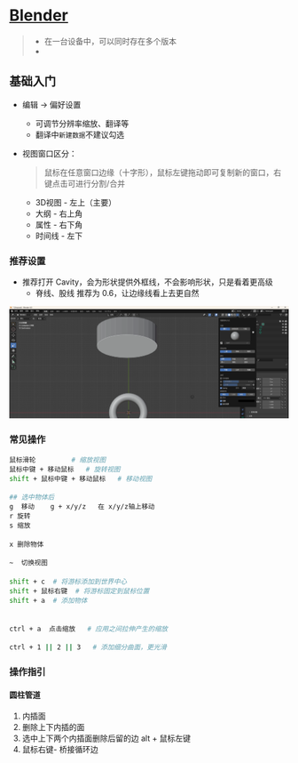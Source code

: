 # [Blender](https://www.blender.org/)

> - 在一台设备中，可以同时存在多个版本
> - 



## 基础入门

- 编辑 -> 偏好设置

  - 可调节分辨率缩放、翻译等
  - 翻译中`新建数据`不建议勾选

- 视图窗口区分：

  > 鼠标在任意窗口边缘（十字形），鼠标左键拖动即可复制新的窗口，右键点击可进行分割/合并

  - 3D视图 - 左上（主要）
  - 大纲  - 右上角
  - 属性 - 右下角
  - 时间线 - 左下



### 推荐设置

- 推荐打开 Cavity，会为形状提供外框线，不会影响形状，只是看着更高级
  - 脊线、股线 推荐为 0.6，让边缘线看上去更自然

![image-20240117214154229](images/Blender/image-20240117214154229.png)





### 常见操作

```sh
鼠标滑轮 		 # 缩放视图
鼠标中键 + 移动鼠标   # 旋转视图
shift + 鼠标中键 + 移动鼠标   # 移动视图

## 选中物体后
g  移动    g + x/y/z   在 x/y/z轴上移动
r 旋转
s 缩放

x 删除物体

~  切换视图

shift + c  # 将游标添加到世界中心
shift + 鼠标右键  # 将游标固定到鼠标位置
shift + a  # 添加物体


ctrl + a  点击缩放   # 应用之间拉伸产生的缩放

ctrl + 1 || 2 || 3   # 添加细分曲面，更光滑
```

### 操作指引

#### 圆柱管道

1. 内插面
2. 删除上下内插的面
3. 选中上下两个内插面删除后留的边 alt + 鼠标左键
4. 鼠标右键- 桥接循环边

